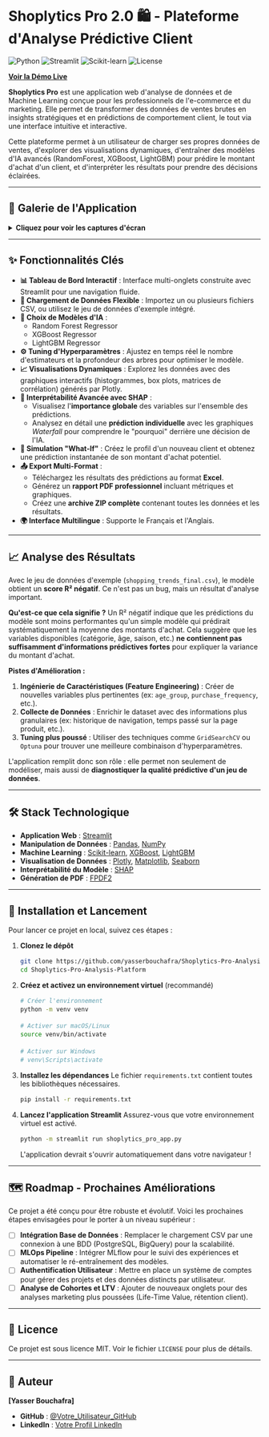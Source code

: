 # Shoplytics Pro 2.0 🛍️ - Plateforme d'Analyse Prédictive Client

![Python](https://img.shields.io/badge/Python-3.9+-blue.svg)
![Streamlit](https://img.shields.io/badge/Streamlit-1.34-ff69b4.svg)
![Scikit-learn](https://img.shields.io/badge/Scikit--learn-1.4-orange.svg)
![License](https://img.shields.io/badge/License-MIT-green.svg)

**[Voir la Démo Live](https://shoplytics-pro-analysis.streamlit.app/)**

**Shoplytics Pro** est une application web d'analyse de données et de Machine Learning conçue pour les professionnels de l'e-commerce et du marketing. Elle permet de transformer des données de ventes brutes en insights stratégiques et en prédictions de comportement client, le tout via une interface intuitive et interactive.

Cette plateforme permet à un utilisateur de charger ses propres données de ventes, d'explorer des visualisations dynamiques, d'entraîner des modèles d'IA avancés (RandomForest, XGBoost, LightGBM) pour prédire le montant d'achat d'un client, et d'interpréter les résultats pour prendre des décisions éclairées.

---

## 📸 Galerie de l'Application

<details>
<summary><b>Cliquez pour voir les captures d'écran</b></summary>
  
| Aperçu & EDA                                      | Modélisation & Interprétabilité                        |
| :------------------------------------------------: | :----------------------------------------------------: |
| ![Vue d'ensemble](images/screenshot-01-overview.png) | ![Résultats Modèle](images/screenshot-05-modeling.png) |
| ![Histogramme EDA](images/screenshot-02-eda-hist.png) | ![SHAP Global](images/screenshot-06-shap-global.png)   |
| ![Corrélation EDA](images/screenshot-03-eda-corr.png) | ![SHAP Local](images/screenshot-07-shap-local.png)     |
| ![Analyse bivariée](images/screenshot-04-eda-bivar.png) | ![Simulation](images/screenshot-08-simulation.png)       |
|                                                    | ![Export](images/screenshot-09-export.png)             |

</details>

---

## ✨ Fonctionnalités Clés

*   **📊 Tableau de Bord Interactif** : Interface multi-onglets construite avec Streamlit pour une navigation fluide.
*   **📂 Chargement de Données Flexible** : Importez un ou plusieurs fichiers CSV, ou utilisez le jeu de données d'exemple intégré.
*   **🤖 Choix de Modèles d'IA** :
    *   Random Forest Regressor
    *   XGBoost Regressor
    *   LightGBM Regressor
*   **⚙️ Tuning d'Hyperparamètres** : Ajustez en temps réel le nombre d'estimateurs et la profondeur des arbres pour optimiser le modèle.
*   **📈 Visualisations Dynamiques** : Explorez les données avec des graphiques interactifs (histogrammes, box plots, matrices de corrélation) générés par Plotly.
*   **🧠 Interprétabilité Avancée avec SHAP** :
    *   Visualisez l'**importance globale** des variables sur l'ensemble des prédictions.
    *   Analysez en détail une **prédiction individuelle** avec les graphiques *Waterfall* pour comprendre le "pourquoi" derrière une décision de l'IA.
*   **🧪 Simulation "What-If"** : Créez le profil d'un nouveau client et obtenez une prédiction instantanée de son montant d'achat potentiel.
*   **📤 Export Multi-Format** :
    *   Téléchargez les résultats des prédictions au format **Excel**.
    *   Générez un **rapport PDF professionnel** incluant métriques et graphiques.
    *   Créez une **archive ZIP complète** contenant toutes les données et les résultats.
*   **🌍 Interface Multilingue** : Supporte le Français et l'Anglais.

---

## 📈 Analyse des Résultats

Avec le jeu de données d'exemple (`shopping_trends_final.csv`), le modèle obtient un **score R² négatif**. Ce n'est pas un bug, mais un résultat d'analyse important.

**Qu'est-ce que cela signifie ?**
Un R² négatif indique que les prédictions du modèle sont moins performantes qu'un simple modèle qui prédirait systématiquement la moyenne des montants d'achat. Cela suggère que les variables disponibles (catégorie, âge, saison, etc.) **ne contiennent pas suffisamment d'informations prédictives fortes** pour expliquer la variance du montant d'achat.

**Pistes d'Amélioration :**
1.  **Ingénierie de Caractéristiques (Feature Engineering)** : Créer de nouvelles variables plus pertinentes (ex: `age_group`, `purchase_frequency`, etc.).
2.  **Collecte de Données** : Enrichir le dataset avec des informations plus granulaires (ex: historique de navigation, temps passé sur la page produit, etc.).
3.  **Tuning plus poussé** : Utiliser des techniques comme `GridSearchCV` ou `Optuna` pour trouver une meilleure combinaison d'hyperparamètres.

L'application remplit donc son rôle : elle permet non seulement de modéliser, mais aussi de **diagnostiquer la qualité prédictive d'un jeu de données**.

---

## 🛠️ Stack Technologique

*   **Application Web** : [Streamlit](https://streamlit.io/)
*   **Manipulation de Données** : [Pandas](https://pandas.pydata.org/), [NumPy](https://numpy.org/)
*   **Machine Learning** : [Scikit-learn](https://scikit-learn.org/), [XGBoost](https://xgboost.ai/), [LightGBM](https://lightgbm.readthedocs.io/)
*   **Visualisation de Données** : [Plotly](https://plotly.com/python/), [Matplotlib](https://matplotlib.org/), [Seaborn](https://seaborn.pydata.org/)
*   **Interprétabilité du Modèle** : [SHAP](https://shap.readthedocs.io/)
*   **Génération de PDF** : [FPDF2](https://pyfpdf.github.io/fpdf2/)

---

## 🚀 Installation et Lancement

Pour lancer ce projet en local, suivez ces étapes :

1.  **Clonez le dépôt**
    ```bash
    git clone https://github.com/yasserbouchafra/Shoplytics-Pro-Analysis-Platform.git
    cd Shoplytics-Pro-Analysis-Platform
    ```

2.  **Créez et activez un environnement virtuel** (recommandé)
    ```bash
    # Créer l'environnement
    python -m venv venv

    # Activer sur macOS/Linux
    source venv/bin/activate

    # Activer sur Windows
    # venv\Scripts\activate
    ```

3.  **Installez les dépendances**
    Le fichier `requirements.txt` contient toutes les bibliothèques nécessaires.
    ```bash
    pip install -r requirements.txt
    ```

4.  **Lancez l'application Streamlit**
    Assurez-vous que votre environnement virtuel est activé.
    ```bash
    python -m streamlit run shoplytics_pro_app.py
    ```
    L'application devrait s'ouvrir automatiquement dans votre navigateur !

---

## 🗺️ Roadmap - Prochaines Améliorations

Ce projet a été conçu pour être robuste et évolutif. Voici les prochaines étapes envisagées pour le porter à un niveau supérieur :

-   [ ] **Intégration Base de Données** : Remplacer le chargement CSV par une connexion à une BDD (PostgreSQL, BigQuery) pour la scalabilité.
-   [ ] **MLOps Pipeline** : Intégrer MLflow pour le suivi des expériences et automatiser le ré-entraînement des modèles.
-   [ ] **Authentification Utilisateur** : Mettre en place un système de comptes pour gérer des projets et des données distincts par utilisateur.
-   [ ] **Analyse de Cohortes et LTV** : Ajouter de nouveaux onglets pour des analyses marketing plus poussées (Life-Time Value, rétention client).

---

## 📄 Licence

Ce projet est sous licence MIT. Voir le fichier `LICENSE` pour plus de détails.

---

## 👤 Auteur

**[Yasser Bouchafra]**

*   **GitHub** : [@Votre_Utilisateur_GitHub](https://github.com/yasserbouchafra)
*   **LinkedIn** : [Votre Profil LinkedIn](https://www.linkedin.com/in/yasser-bouchafra-b1b17b313/)
